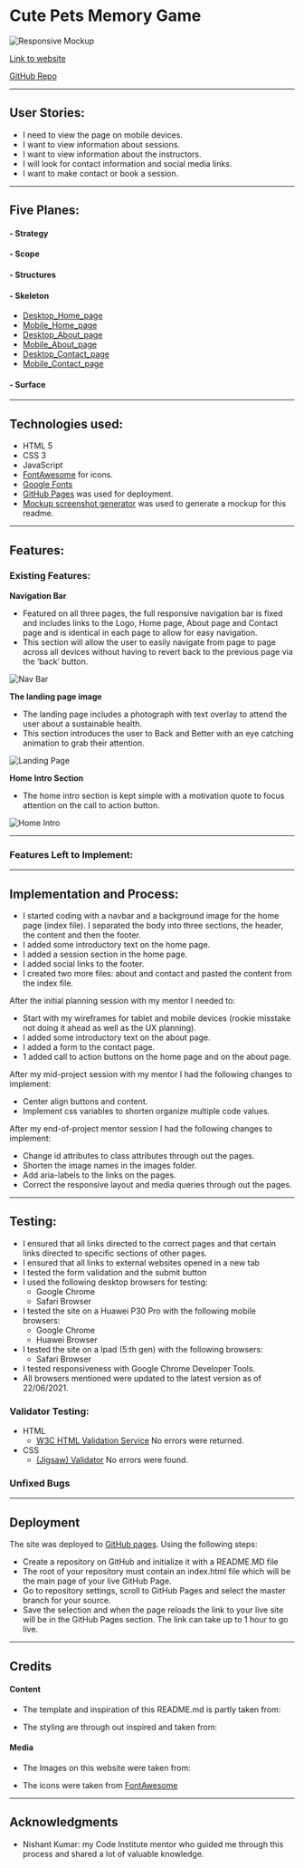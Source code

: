 # Cute Pets Memory Game

![Responsive Mockup]()

[Link to website](https://sndrahel.github.io/Cute-Pets-Memory-Game/)

[GitHub Repo](https://github.com/Sndrahel/Cute-Pets-Memory-Game.git)

---
## User Stories:

- I need to view the page on mobile devices.
- I want to view information about sessions.
- I want to view information about the instructors.
- I will look for contact information and social media links.
- I want to make contact or book a session. 

---
## Five Planes:

#### - Strategy 

#### - Scope 

#### - Structures 

#### - Skeleton 

- [Desktop_Home_page](wireframes/home_desktop.png)
- [Mobile_Home_page](wireframes/home_mobile.png)
- [Desktop_About_page](wireframes/about_desktop.png)
- [Mobile_About_page](wireframes/about_mobile.png)
- [Desktop_Contact_page](wireframes/contact_desktop.png)
- [Mobile_Contact_page](wireframes/contact_mobile.png)

#### - Surface 

---
## Technologies used:
- HTML 5
- CSS 3
- JavaScript
- [FontAwesome](https://fontawesome.com/) for icons.
- [Google Fonts](https://fonts.google.com/)
- [GitHub Pages](https://pages.github.com/) was used for deployment.
- [Mockup screenshot generator](http://ami.responsivedesign.is/#) was used to generate a mockup for this readme.

---
## Features:

### Existing Features:

__Navigation Bar__

- Featured on all three pages, the full responsive navigation bar is fixed and includes links to the Logo, Home page, About page and Contact page and is identical in each page to allow for easy navigation.
- This section will allow the user to easily navigate from page to page across all devices without having to revert back to the previous page via the ‘back’ button. 

![Nav Bar](mockups/back_and_better_nav.png)

__The landing page image__

- The landing page includes a photograph with text overlay to attend the user about a sustainable health. 
- This section introduces the user to Back and Better with an eye catching animation to grab their attention.

![Landing Page](mockups/back_and_better_landing.png)

__Home Intro Section__

- The home intro section is kept simple with a motivation quote to focus attention on the call to action button.

![Home Intro](mockups/back_and_better_intro.png)

___
### Features Left to Implement:


---
## Implementation and Process:
- I started coding with a navbar and a background image for the home page (index file). I separated the body into three sections, the header, the content and then the footer. 
- I added some introductory text on the home page.  
- I added a session section in the home page.
- I added social links to the footer.
- I created two more files: about and contact and pasted the content from the index file. 

After the initial planning session with my mentor I needed to: 
- Start with my wireframes for tablet and mobile devices (rookie misstake not doing it ahead as well as the UX planning).
- I added some introductory text on the about page.
- I added a form to the contact page.
- 1 added call to action buttons on the home page and on the about page.

After my mid-project session with my mentor I had the following changes to implement:
- Center align buttons and content.
- Implement css variables to shorten organize multiple code values.

After my end-of-project mentor session I had the following changes to implement:
- Change id attributes to class attributes through out the pages.
- Shorten the image names in the images folder.
- Add aria-labels to the links on the pages.
- Correct the responsive layout and media queries through out the pages. 


---  
## Testing:

- I ensured that all links directed to the correct pages and that certain links directed to specific sections of other pages.
- I ensured that all links to external websites opened in a new tab
- I tested the form validation and the submit button
- I used the following desktop browsers for testing:
  - Google Chrome
  - Safari Browser
- I tested the site on a Huawei P30 Pro with the following mobile browsers:
  - Google Chrome
  - Huawei Browser
- I tested the site on a Ipad (5:th gen) with the following browsers:
  - Safari Browser
- I tested responsiveness with Google Chrome Developer Tools.
- All browsers mentioned were updated to the latest version as of 22/06/2021.

### Validator Testing:

- HTML
  - [W3C HTML Validation Service](https://validator.w3.org/) No errors were returned.
- CSS
  - [(Jigsaw) Validator](https://jigsaw.w3.org/css-validator/) No errors were found.

### Unfixed Bugs
  
  
---
## Deployment
The site was deployed to [GitHub pages](https://pages.github.com/). Using the following steps: 
- Create a repository on GitHub and initialize it with a README.MD file
- The root of your repository must contain an index.html file which will be the main page of your live GitHub Page.
- Go to repository settings, scroll to GitHub Pages and select the master branch for your source.
- Save the selection and when the page reloads the link to your live site will be in the GitHub Pages section. The link can take up to 1 hour to go live.

  
---
## Credits

#### Content
- The template and inspiration of this README.md is partly taken from:

- The styling are through out inspired and taken from:
    


#### Media
- The Images on this website were taken from: 
  

- The icons were taken from [FontAwesome](https://fontawesome.com/)
 
---
## Acknowledgments

- Nishant Kumar: my Code Institute mentor who guided me through this process and shared a lot of valuable knowledge.